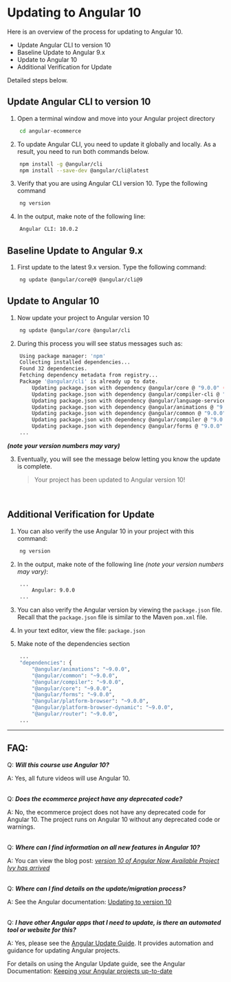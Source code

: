 # Updating to Angular 10

Here is an overview of the process for updating to Angular 10.

* Update Angular CLI to version 10
* Baseline Update to Angular 9.x
* Update to Angular 10
* Additional Verification for Update

Detailed steps below.

## Update Angular CLI to version 10

1. Open a terminal window and move into your Angular project directory

```bash
    cd angular-ecommerce
```

2. To update Angular CLI, you need to update it globally and locally. As a result, you need to run both commands below.

```bash
    npm install -g @angular/cli
    npm install --save-dev @angular/cli@latest
```

3. Verify that you are using Angular CLI version 10. Type the following command

```bash
    ng version
```

4. In the output, make note of the following line:

```bash
    Angular CLI: 10.0.2
```

## Baseline Update to Angular 9.x
1. First update to the latest 9.x version. Type the following command:

```bash
    ng update @angular/core@9 @angular/cli@9
```

## Update to Angular 10

1. Now update your project to Angular version 10

```bash
    ng update @angular/core @angular/cli
```

2. During this process you will see status messages such as:

```bash
    Using package manager: 'npm'
    Collecting installed dependencies...
    Found 32 dependencies.
    Fetching dependency metadata from registry...
    Package '@angular/cli' is already up to date.
        Updating package.json with dependency @angular/core @ "9.0.0" (was "8.2.14")...
        Updating package.json with dependency @angular/compiler-cli @ "9.0.0" (was "8.2.14")...
        Updating package.json with dependency @angular/language-service @ "9.0.0" (was "8.2.14")...
        Updating package.json with dependency @angular/animations @ "9.0.0" (was "8.2.14")...
        Updating package.json with dependency @angular/common @ "9.0.0" (was "8.2.14")...
        Updating package.json with dependency @angular/compiler @ "9.0.0" (was "8.2.14")...
        Updating package.json with dependency @angular/forms @ "9.0.0" (was "8.2.14")...
    ...
```

 **_(note your version numbers may vary)_**

3. Eventually, you will see the message below letting you know the update is complete.

    > Your project has been updated to Angular version 10!  

&nbsp;

## Additional Verification for Update 

1. You can also verify the use Angular 10 in your project with this command:

```bash
    ng version
```

2. In the output, make note of the following line _(note your version numbers may vary)_:
```bash
    ...
        Angular: 9.0.0
    ...
```

3. You can also verify the Angular version by viewing the `package.json` file. Recall that the `package.json` file is similar to the Maven `pom.xml` file.

4. In your text editor, view the file: `package.json`

5. Make note of the dependencies section 

```bash
    ...
    "dependencies": {
        "@angular/animations": "~9.0.0",
        "@angular/common": "~9.0.0",
        "@angular/compiler": "~9.0.0",
        "@angular/core": "~9.0.0",
        "@angular/forms": "~9.0.0",
        "@angular/platform-browser": "~9.0.0",
        "@angular/platform-browser-dynamic": "~9.0.0",
        "@angular/router": "~9.0.0",
    ...
```

---

## FAQ: 

Q: **_Will this course use Angular 10?_**

A: Yes, all future videos will use Angular 10.  
&nbsp;  

Q: **_Does the ecommerce project have any deprecated code?_**

A: No, the ecommerce project does not have any deprecated code for Angular 10. The project runs on Angular 10 without any deprecated code or warnings.  
&nbsp;  

Q: **_Where can I find information on all new features in Angular 10?_**

A: You can view the blog post: [_version 10 of Angular Now Available Project Ivy has arrived_](https://blog.angular.io/version-9-of-angular-now-available-project-ivy-has-arrived-23c97b63cfa3)  
&nbsp;

Q: **_Where can I find details on the update/migration process?_**

A: See the Angular documentation: [Updating to version 10](https://angular.io/guide/updating-to-version-9)  
&nbsp;


Q: **_I have other Angular apps that I need to update, is there an automated tool or website for this?_**

A: Yes, please see the [Angular Update Guide](https://update.angular.io/). It provides automation and guidance for updating Angular projects.
 
For details on using the Angular Update guide, see the Angular Documentation: [Keeping your Angular projects up-to-date](https://angular.io/guide/updating)

